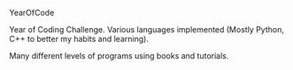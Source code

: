  YearOfCode

Year of Coding Challenge. Various languages implemented (Mostly Python, C++ to better my habits and learning). 

Many different levels of programs using books and tutorials. 
